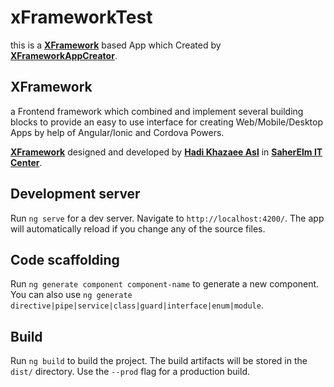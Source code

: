 # xFrameworkTest

this is a [**XFramework**](https://x-framework.ir) based App which Created by [**XFrameworkAppCreator**](https://github.com/saherelm/xFrameworkAppCreator).

## XFramework

a Frontend framework which combined and implement several building blocks to provide an easy to use interface for creating Web/Mobile/Desktop Apps by help of Angular/Ionic and Cordova Powers.

[**XFramework**](https://x-framework.ir) designed and developed by [**Hadi Khazaee Asl**](mailto:hadi_khazaee_asl@yahoo.com) in [**SaherElm IT Center**](https://saherelm.ir).

## Development server

Run `ng serve` for a dev server. Navigate to `http://localhost:4200/`. The app will automatically reload if you change any of the source files.

## Code scaffolding

Run `ng generate component component-name` to generate a new component. You can also use `ng generate directive|pipe|service|class|guard|interface|enum|module`.

## Build

Run `ng build` to build the project. The build artifacts will be stored in the `dist/` directory. Use the `--prod` flag for a production build.
